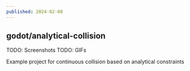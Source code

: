 ```yaml
---
published: 2024-02-08
---
```


## godot/analytical-collision

TODO: Screenshots
TODO: GIFs

Example project for continuous collision based on analytical constraints

